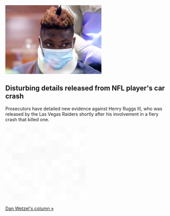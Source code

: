 
![Disturbing details released from NFL player's car crash](./20211103235843.png)
## Disturbing details released from NFL player's car crash

Prosecutors have detailed new evidence against Henry Ruggs III, who was released by the Las Vegas Raiders shortly after his involvement in a fiery crash that killed one.

![pic](../square_bg.png)

[Dan Wetzel's column »](https://www.yahoo.com/sports/police-say-henry-ruggs-iii-was-driving-156-mph-this-wasnt-an-accident-it-was-an-inevitability-174854802.html)
